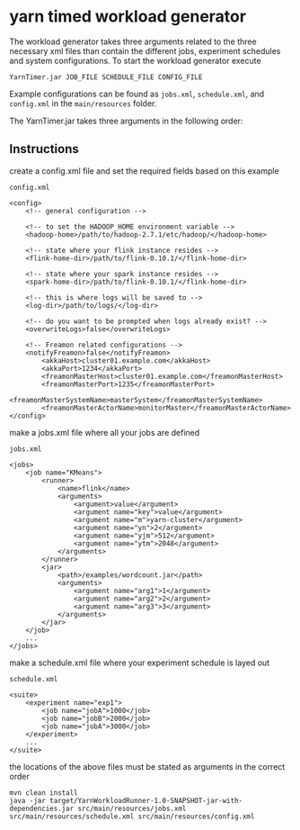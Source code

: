 # yarn timed workload generator

The workload generator takes three arguments related to the three necessary xml files than contain the different jobs,
experiment schedules and system configurations. To start the workload generator execute

```YarnTimer.jar JOB_FILE SCHEDULE_FILE CONFIG_FILE```

Example configurations can be found as ```jobs.xml```, ```schedule.xml```, and ```config.xml``` in the ```main/resources``` folder.

The YarnTimer.jar takes three arguments in the following order:


## Instructions

create a config.xml file and set the required fields based on this example

```
config.xml

<config>
    <!-- general configuration -->

    <!-- to set the HADOOP_HOME environment variable -->
    <hadoop-home>/path/to/hadoop-2.7.1/etc/hadoop/</hadoop-home>

    <!-- state where your flink instance resides -->
    <flink-home-dir>/path/to/flink-0.10.1/</flink-home-dir>

    <!-- state where your spark instance resides -->
    <spark-home-dir>/path/to/flink-0.10.1/</flink-home-dir>

    <!-- this is where logs will be saved to -->
    <log-dir>/path/to/logs/</log-dir>

    <!-- do you want to be prompted when logs already exist? -->
    <overwriteLogs>false</overwriteLogs>

    <!-- Freamon related configurations -->
    <notifyFreamon>false</notifyFreamon>
        <akkaHost>cluster01.example.com</akkaHost>
        <akkaPort>1234</akkaPort>
        <freamonMasterHost>cluster01.example.com</freamonMasterHost>
        <freamonMasterPort>1235</freamonMasterPort>
        <freamonMasterSystemName>masterSystem</freamonMasterSystemName>
        <freamonMasterActorName>monitorMaster</freamonMasterActorName>
</config>
```

make a jobs.xml file where all your jobs are defined


```
jobs.xml

<jobs>
    <job name="KMeans">
        <runner>
            <name>flink</name>
            <arguments>
                <argument>value</argument>
                <argument name="key">value</argument>
                <argument name="m">yarn-cluster</argument>
                <argument name="yn">2</argument>
                <argument name="yjm">512</argument>
                <argument name="ytm">2048</argument>
            </arguments>
        </runner>
        <jar>
            <path>/examples/wordcount.jar</path>
            <arguments>
                <argument name="arg1">1</argument>
                <argument name="arg2">2</argument>
                <argument name="arg3">3</argument>
            </arguments>
        </jar>
    </job>
    ...
</jobs>
```

make a schedule.xml file where your experiment schedule is layed out

```
schedule.xml

<suite>
    <experiment name="exp1">
        <job name="jobA">1000</job>
        <job name="jobB">2000</job>
        <job name="jobA">3000</job>
    </experiment>
    ...
</suite>
```

the locations of the above files must be stated as arguments in the correct order

```
mvn clean install
java -jar target/YarnWorkloadRunner-1.0-SNAPSHOT-jar-with-dependencies.jar src/main/resources/jobs.xml src/main/resources/schedule.xml src/main/resources/config.xml
```
